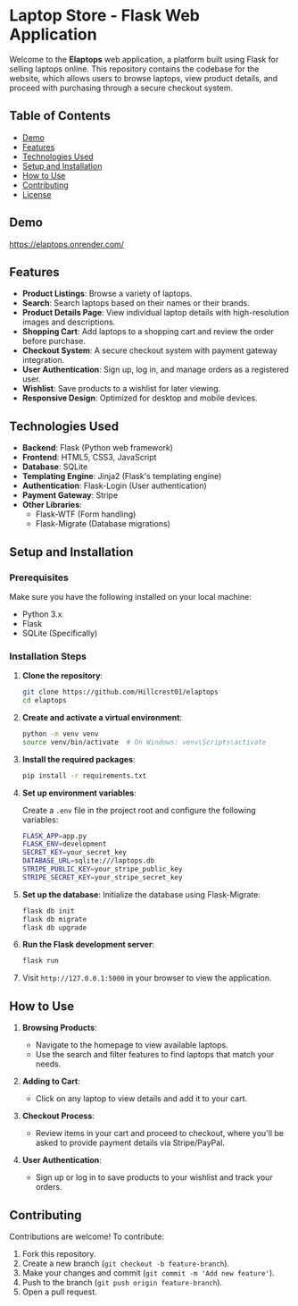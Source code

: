 
# Laptop Store - Flask Web Application

Welcome to the **Elaptops** web application, a platform built using Flask for selling laptops online. This repository contains the codebase for the website, which allows users to browse laptops, view product details, and proceed with purchasing through a secure checkout system.

## Table of Contents

- [Demo](#demo)
- [Features](#features)
- [Technologies Used](#technologies-used)
- [Setup and Installation](#setup-and-installation)
- [How to Use](#how-to-use)
- [Contributing](#contributing)
- [License](#license)

## Demo

https://elaptops.onrender.com/

## Features

- **Product Listings**: Browse a variety of laptops.
- **Search**: Search laptops based on their names or their brands.
- **Product Details Page**: View individual laptop details with high-resolution images and descriptions.
- **Shopping Cart**: Add laptops to a shopping cart and review the order before purchase.
- **Checkout System**: A secure checkout system with payment gateway integration.
- **User Authentication**: Sign up, log in, and manage orders as a registered user.
- **Wishlist**: Save products to a wishlist for later viewing.
- **Responsive Design**: Optimized for desktop and mobile devices.
  
## Technologies Used

- **Backend**: Flask (Python web framework)
- **Frontend**: HTML5, CSS3, JavaScript 
- **Database**: SQLite
- **Templating Engine**: Jinja2 (Flask's templating engine)
- **Authentication**: Flask-Login (User authentication)
- **Payment Gateway**: Stripe
- **Other Libraries**: 
  - Flask-WTF (Form handling)
  - Flask-Migrate (Database migrations)

## Setup and Installation

### Prerequisites

Make sure you have the following installed on your local machine:

- Python 3.x
- Flask
- SQLite (Specifically)

### Installation Steps

1. **Clone the repository**:
   ```bash
   git clone https://github.com/Hillcrest01/elaptops
   cd elaptops
   ```

2. **Create and activate a virtual environment**:
   ```bash
   python -m venv venv
   source venv/bin/activate  # On Windows: venv\Scripts\activate
   ```

3. **Install the required packages**:
   ```bash
   pip install -r requirements.txt
   ```

4. **Set up environment variables**:

   Create a `.env` file in the project root and configure the following variables:

   ```bash
   FLASK_APP=app.py
   FLASK_ENV=development
   SECRET_KEY=your_secret_key
   DATABASE_URL=sqlite:///laptops.db
   STRIPE_PUBLIC_KEY=your_stripe_public_key
   STRIPE_SECRET_KEY=your_stripe_secret_key
   ```

5. **Set up the database**:
   Initialize the database using Flask-Migrate:

   ```bash
   flask db init
   flask db migrate
   flask db upgrade
   ```

6. **Run the Flask development server**:
   ```bash
   flask run
   ```

7. Visit `http://127.0.0.1:5000` in your browser to view the application.


## How to Use

1. **Browsing Products**:
   - Navigate to the homepage to view available laptops. 
   - Use the search and filter features to find laptops that match your needs.

2. **Adding to Cart**:
   - Click on any laptop to view details and add it to your cart.

3. **Checkout Process**:
   - Review items in your cart and proceed to checkout, where you'll be asked to provide payment details via Stripe/PayPal.
   
4. **User Authentication**:
   - Sign up or log in to save products to your wishlist and track your orders.

## Contributing

Contributions are welcome! To contribute:

1. Fork this repository.
2. Create a new branch (`git checkout -b feature-branch`).
3. Make your changes and commit (`git commit -m 'Add new feature'`).
4. Push to the branch (`git push origin feature-branch`).
5. Open a pull request.
